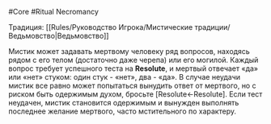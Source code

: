#Core #Ritual
Necromancy

Традиция: [[Rules/Руководство Игрока/Мистические традиции/Ведьмовство|Ведьмовство]]

Мистик может задавать мертвому человеку ряд вопросов, находясь рядом с его телом (достаточно даже черепа) или его могилой. Каждый вопрос требует успешного теста на **Resolute**, и мертвый отвечает «да» или «нет» стуком: один стук - «нет», два - «да». В случае неудачи мистик все равно может попытаться вынудить ответ от мертвого, но с риском быть одержимым духом, бросьте [Resolute←Resolute]. Если тест неудачен, мистик становится одержимым и вынужден выполнять последнее желание мертвого, часто мстительного по характеру.